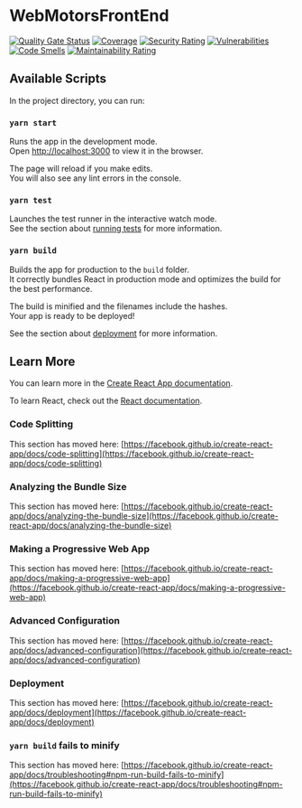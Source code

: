 # WebMotorsFrontEnd

[![Quality Gate Status](https://sonarcloud.io/api/project_badges/measure?project=webmotorsfrontend&metric=alert_status)](https://sonarcloud.io/dashboard?id=webmotorsfrontend)
[![Coverage](https://sonarcloud.io/api/project_badges/measure?project=webmotorsfrontend&metric=coverage)](https://sonarcloud.io/dashboard?id=webmotorsfrontend)
[![Security Rating](https://sonarcloud.io/api/project_badges/measure?project=webmotorsfrontend&metric=security_rating)](https://sonarcloud.io/dashboard?id=webmotorsfrontend)
[![Vulnerabilities](https://sonarcloud.io/api/project_badges/measure?project=webmotorsfrontend&metric=vulnerabilities)](https://sonarcloud.io/dashboard?id=webmotorsfrontend)
[![Code Smells](https://sonarcloud.io/api/project_badges/measure?project=webmotorsfrontend&metric=code_smells)](https://sonarcloud.io/dashboard?id=webmotorsfrontend)
[![Maintainability Rating](https://sonarcloud.io/api/project_badges/measure?project=webmotorsfrontend&metric=sqale_rating)](https://sonarcloud.io/dashboard?id=webmotorsfrontend)

## Available Scripts

In the project directory, you can run:

### `yarn start`

Runs the app in the development mode.\
Open [http://localhost:3000](http://localhost:3000) to view it in the browser.

The page will reload if you make edits.\
You will also see any lint errors in the console.

### `yarn test`

Launches the test runner in the interactive watch mode.\
See the section about [running tests](https://facebook.github.io/create-react-app/docs/running-tests) for more information.

### `yarn build`

Builds the app for production to the `build` folder.\
It correctly bundles React in production mode and optimizes the build for the best performance.

The build is minified and the filenames include the hashes.\
Your app is ready to be deployed!

See the section about [deployment](https://facebook.github.io/create-react-app/docs/deployment) for more information.

## Learn More

You can learn more in the [Create React App documentation](https://facebook.github.io/create-react-app/docs/getting-started).

To learn React, check out the [React documentation](https://reactjs.org/).

### Code Splitting

This section has moved here: [https://facebook.github.io/create-react-app/docs/code-splitting](https://facebook.github.io/create-react-app/docs/code-splitting)

### Analyzing the Bundle Size

This section has moved here: [https://facebook.github.io/create-react-app/docs/analyzing-the-bundle-size](https://facebook.github.io/create-react-app/docs/analyzing-the-bundle-size)

### Making a Progressive Web App

This section has moved here: [https://facebook.github.io/create-react-app/docs/making-a-progressive-web-app](https://facebook.github.io/create-react-app/docs/making-a-progressive-web-app)

### Advanced Configuration

This section has moved here: [https://facebook.github.io/create-react-app/docs/advanced-configuration](https://facebook.github.io/create-react-app/docs/advanced-configuration)

### Deployment

This section has moved here: [https://facebook.github.io/create-react-app/docs/deployment](https://facebook.github.io/create-react-app/docs/deployment)

### `yarn build` fails to minify

This section has moved here: [https://facebook.github.io/create-react-app/docs/troubleshooting#npm-run-build-fails-to-minify](https://facebook.github.io/create-react-app/docs/troubleshooting#npm-run-build-fails-to-minify)
